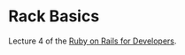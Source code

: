# Rack Basics
Lecture 4 of the [Ruby on Rails for Developers](https://github.com/generalassembly/ga-ruby-on-rails-for-devs).
